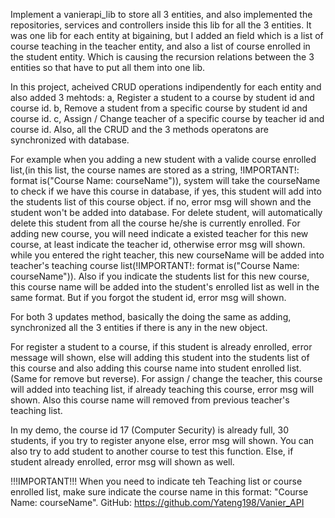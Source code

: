 
Implement a vanierapi_lib to store all 3 entities, and also implemented the repositories, services and controllers inside this lib for all the 3 entities.
It was one lib for each entity at bigaining, but I added an field which is a list of course teaching in the teacher entity, and also a list of course enrolled in the student entity.
Which is causing the recursion relations between the 3 entities so that have to put all them into one lib.

In this project, acheived CRUD operations indipendently for each entity and also added 3 mehtods:
a, Register a student to a course by student id and course id.
b, Remove a student from a specific course by student id and course id.
c, Assign / Change teacher of a specific course by teacher id and course id.
Also, all the CRUD and the 3 methods operatons are synchronized with database.

For example when you adding a new student with a valide course enrolled list,(in this list, the course names are stored as a string, !IMPORTANT!: format is("Course Name: courseName")), system will take the courseName to check if we have this course in database, if yes, this student will add into the students list of this course object. if no, error msg will shown and the student won't be added into database.
For delete student, will automatically delete this student from all the course he/she is currently enrolled.
For adding new course, you will need indicate a existed teacher for this new course, at least indicate the teacher id, otherwise error msg will shown. while you entered the right teacher, this new courseName will be added into teacher's teaching course list(!IMPORTANT!: format is("Course Name: courseName")). Also if you indicate the students list for this new course, this course name will be added into the student's enrolled list as well in the same format. But if you forgot the student id, error msg will shown.

For both 3 updates method, basically the doing the same as adding, synchronized all the 3 entities if there is any in the new object.

For register a student to a course, if this student is already enrolled, error message will shown, else will adding this student into the students list of this course and also adding this course name into student enrolled list.(Same for remove but reverse).
For assign / change the teacher, this course will added into teaching list, if already teaching this course, error msg will shown. Also this course name will removed from previous teacher's teaching list.

In my demo, the course id 17 (Computer Security) is already full, 30 students, if you try to register anyone else, error msg will shown. You can also try to add student to another course to test this function. Else, if student already enrolled, error msg will shown as well.

!!!IMPORTANT!!!
When you need to indicate teh Teaching list or course enrolled list, make sure indicate the course name in this format: "Course Name: courseName".
GitHub: https://github.com/Yateng198/Vanier_API

